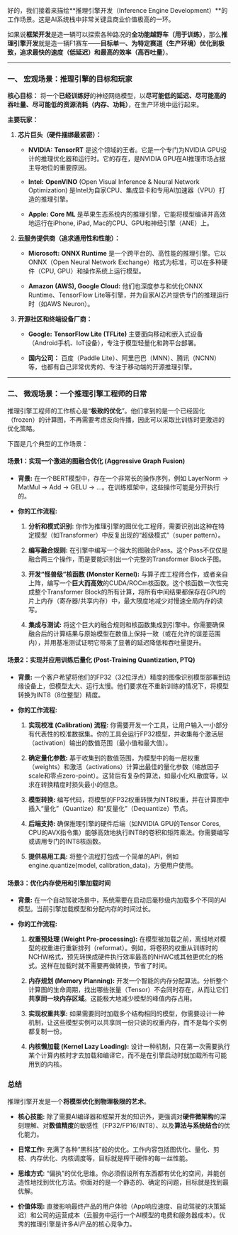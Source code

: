 好的，我们接着来描绘**推理引擎开发（Inference Engine Development）**的工作场景。这是AI系统栈中非常关键且商业价值极高的一环。

如果说**框架开发**是造一辆可以探索各种路况的**全功能越野车（用于训练）**，那么**推理引擎开发**就是造一辆F1赛车——**目标单一、为特定赛道（生产环境）优化到极致，追求最快的速度（低延迟）和最高的效率（高吞吐量）**。

---

### 一、 宏观场景：推理引擎的目标和玩家

**核心目标：** 将一个**已经训练好**的神经网络模型，以**尽可能低的延迟、尽可能高的吞吐量、尽可能低的资源消耗（内存、功耗）**，在生产环境中运行起来。

**主要玩家：**

1. **芯片巨头（硬件捆绑最紧密）：**
    
    - **NVIDIA:** **TensorRT** 是这个领域的王者。它是一个专门为NVIDIA GPU设计的推理优化器和运行时。它的存在，是NVIDIA GPU在AI推理市场占据主导地位的重要原因。
        
    - **Intel:** **OpenVINO** (Open Visual Inference & Neural Network Optimization) 是Intel为自家CPU、集成显卡和专用AI加速器（VPU）打造的推理引擎。
        
    - **Apple:** **Core ML** 是苹果生态系统内的推理引擎，它能将模型编译并高效地运行在iPhone, iPad, Mac的CPU、GPU和神经引擎（ANE）上。
        
2. **云服务提供商（追求通用性和性能）：**
    
    - **Microsoft:** **ONNX Runtime** 是一个跨平台的、高性能的推理引擎。它以ONNX（Open Neural Network Exchange）格式为标准，可以在多种硬件（CPU, GPU）和操作系统上运行模型。
        
    - **Amazon (AWS), Google Cloud:** 他们也深度参与和优化ONNX Runtime、TensorFlow Lite等引擎，并为自家AI芯片提供专门的推理运行时（如AWS Neuron）。
        
3. **开源社区和终端设备厂商：**
    
    - **Google:** **TensorFlow Lite (TFLite)** 主要面向移动和嵌入式设备（Android手机、IoT设备），专注于模型轻量化和跨平台部署。
        
    - **国内公司：** 百度（Paddle Lite）、阿里巴巴（MNN）、腾讯（NCNN）等，也都有自己非常优秀的、专注于移动端的开源推理引擎。
        

---

### 二、 微观场景：一个推理引擎工程师的日常

推理引擎工程师的工作核心是“**极致的优化**”。他们拿到的是一个已经固化（frozen）的计算图，不再需要考虑反向传播，因此可以采取比训练时更激进的优化策略。

下面是几个典型的工作场景：

#### 场景1：实现一个激进的图融合优化 (Aggressive Graph Fusion)

- **背景:** 在一个BERT模型中，存在一个非常长的操作序列，例如 LayerNorm -> MatMul -> Add -> GELU -> ...。在训练框架中，这些操作可能是分开执行的。
    
- **你的工作流程:**
    
    1. **分析和模式识别:** 你作为推理引擎的图优化工程师，需要识别出这种在特定模型（如Transformer）中反复出现的“超级模式”（super pattern）。
        
    2. **编写融合规则:** 在引擎中编写一个强大的图融合Pass。这个Pass不仅仅是融合两三个操作，而是要能识别出一个完整的Transformer Block子图。
        
    3. **开发“怪兽级”核函数 (Monster Kernel):** 与算子库工程师合作，或者亲自上阵，编写一个**巨大而高效**的CUDA/ROCm核函数。这个核函数一次性完成整个Transformer Block的所有计算，将所有中间结果都保存在GPU的片上内存（寄存器/共享内存）中，最大限度地减少对慢速全局内存的读写。
        
    4. **集成与测试:** 将这个巨大的融合规则和核函数集成到引擎中。你需要确保融合后的计算结果与原始模型在数值上保持一致（或在允许的误差范围内），并用基准测试证明它带来了显著的延迟降低和吞吐量提升。
        

#### 场景2：实现并应用训练后量化 (Post-Training Quantization, PTQ)

- **背景:** 一个客户希望将他们的FP32（32位浮点）精度的图像识别模型部署到边缘设备上，但模型太大、运行太慢。他们要求在不重新训练的情况下，将模型转换为INT8（8位整型）精度。
    
- **你的工作流程:**
    
    1. **实现校准 (Calibration) 流程:** 你需要开发一个工具，让用户输入一小部分有代表性的校准数据集。你的工具会运行FP32模型，并收集每个激活层（activation）输出的数值范围（最小值和最大值）。
        
    2. **确定量化参数:** 基于收集到的数值范围，为模型中的每一层权重（weights）和激活（activations）计算出最佳的量化参数（缩放因子scale和零点zero-point）。这背后有复杂的算法，如最小化KL散度等，以求在转换精度时损失最小的信息。
        
    3. **模型转换:** 编写代码，将模型的FP32权重转换为INT8权重，并在计算图中插入“量化”（Quantize）和“反量化”（Dequantize）节点。
        
    4. **后端支持:** 确保推理引擎的硬件后端（如NVIDIA GPU的Tensor Cores, CPU的AVX指令集）能够高效地执行INT8的卷积和矩阵乘法。你需要编写或调用专门的INT8核函数。
        
    5. **提供易用工具:** 将整个流程打包成一个简单的API，例如 engine.quantize(model, calibration_data)，方便用户使用。
        

#### 场景3：优化内存使用和引擎加载时间

- **背景:** 在一个自动驾驶场景中，系统需要在启动后毫秒级内加载多个不同的AI模型。当前引擎加载模型和分配内存的时间过长。
    
- **你的工作流程:**
    
    1. **权重预处理 (Weight Pre-processing):** 在模型被加载之前，离线地对模型的权重进行重新排列（reformat）。例如，将卷积的权重从训练时的NCHW格式，预先转换成硬件执行效率最高的NHWC或其他更优化的格式。这样在加载时就不需要再做转换，节省了时间。
        
    2. **内存规划 (Memory Planning):** 开发一个智能的内存分配算法。分析整个计算图的生命周期，找出哪些张量（Tensor）不会同时存在，从而让它们**共享同一块内存区域**。这能极大地减少模型的峰值内存占用。
        
    3. **实现权重共享:** 如果需要同时加载多个结构相同的模型，你需要设计一种机制，让这些模型实例可以共享同一份只读的权重内存，而不是每个实例都复制一份。
        
    4. **内核懒加载 (Kernel Lazy Loading):** 设计一种机制，只在第一次需要执行某个计算内核时才去加载和编译它，而不是在引擎启动时就加载所有可能用到的内核。
        

### 总结

推理引擎开发是一个**将模型优化到物理极限的艺术**。

- **核心技能:** 除了需要AI编译器和框架开发的知识外，更强调对**硬件微架构**的深刻理解、对**数值精度**的敏感性（FP32/FP16/INT8）、以及**算法与系统结合**的优化能力。
    
- **日常工作:** 充满了各种“黑科技”般的优化。工作内容包括图优化、量化、剪枝、内存优化、内核调度等，目标就是榨干硬件的每一丝性能。
    
- **思维方式:** “偏执”的优化思维。你必须假设所有东西都有优化的空间，并能创造性地找到优化方法。你面对的是一个静态的、确定的问题，目标就是找到最优解。
    
- **价值体现:** 直接影响最终产品的用户体验（App响应速度、自动驾驶的决策延迟）和公司的运营成本（云服务中运行一个AI模型的电费和服务器成本）。优秀的推理引擎是许多AI产品的核心竞争力。